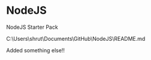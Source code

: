 # NodeJS
NodeJS Starter Pack

C:\Users\shrut\Documents\GitHub\NodeJS\README.md

Added something else!!
